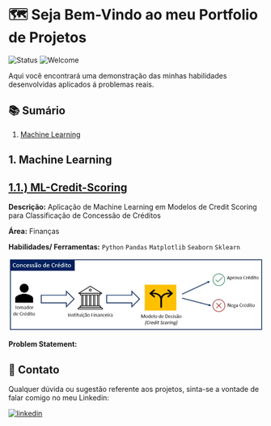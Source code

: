 # 🗺 Seja Bem-Vindo ao meu Portfolio de Projetos
![Status](https://img.shields.io/badge/Status-Em%20Desenvolvimento-brightgreen.svg)
![Welcome](https://img.shields.io/badge/Contribuição-Bem%20Vinda-brightgreen.svg)

Aqui você encontrará uma demonstração das minhas habilidades desenvolvidas aplicados á problemas reais.

## 📚 Sumário
1. [Machine Learning](https://github.com/reynancs/Portfolio-Guide/blob/main/README.md#machine-learning)


## 1. Machine Learning
## [1.1.) ML-Credit-Scoring](https://github.com/reynancs/Machine_Learning__Credit_Scoring)

**Descrição:** Aplicação de Machine Learning em Modelos de Credit Scoring para Classificação de Concessão de Créditos

**Área:** Finanças

**Habilidades/ Ferramentas:** `Python` `Pandas` `Matplotlib` `Seaborn` `Sklearn`

![Como Funciona a Concessão de Crédito](/images/concessao_credito.jpg)

**Problem Statement:**




## :e-mail: Contato
Qualquer dúvida ou sugestão referente aos projetos, sinta-se a vontade de falar comigo no meu Linkedin:

<p align="left">
<a href="https://www.linkedin.com/in/renan-cardoso-8323b151/" target="_blank">
<img src=https://img.shields.io/badge/linkedin-%231E77B5.svg?&style=for-the-badge&logo=linkedin&logoColor=white alt=linkedin style="margin-bottom: 5px;" />
</a>


